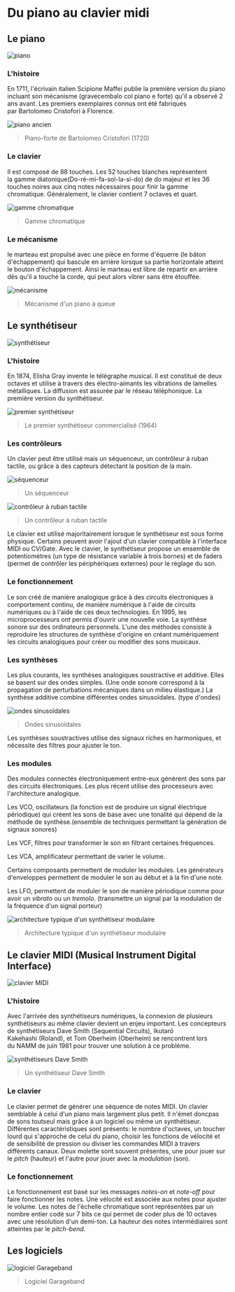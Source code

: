 # Du piano au clavier midi
## Le piano

![piano](medias/piano.jpeg)

### L'histoire
En 1711, l'écrivain italien Scipione Maffei publie la première version du piano incluant son mécanisme (gravecembalo col piano e forte) qu'il a observé 2 ans avant. Les premiers exemplaires connus ont été fabriqués par Bartolomeo Cristofori à Florence.

![piano ancien](medias/piano_histoire.jpeg)
> Piano-forte de Bartolomeo Cristofori (1720)

### Le clavier
Il est composé de 88 touches. Les 52 touches blanches représentent la gamme diatonique(Do-ré-mi-fa-sol-la-si-do) de do majeur et les 36 touches noires aux cinq notes nécessaires pour finir la gamme chromatique. Généralement, le clavier contient 7 octaves et quart. 

![gamme chromatique](medias/gamme_chromatique.png)
> Gamme chromatique

### Le mécanisme
le marteau est propulsé avec une pièce en forme d'équerre (le bâton d'échappement) qui bascule en arrière lorsque sa partie horizontale atteint le bouton d'échappement. Ainsi le marteau est libre de repartir en arrière dès qu'il a touché la corde, qui peut alors vibrer sans être étouffée.

![mécanisme](medias/mecanisme.png)
> Mécanisme d'un piano à queue

## Le synthétiseur

![synthétiseur](medias/synthe.jpeg)

### L'histoire
En 1874, Elisha Gray invente le télégraphe musical. Il est constitué de deux octaves et utilise à travers des électro-aimants les vibrations de lamelles métalliques. La diffusion est assurée par le réseau téléphonique. La première version du synthétiseur.

![premier synthétiseur](medias/synthetiseur_premier.jpeg)
> Le premier synthétiseur commercialisé (1964)

### Les contrôleurs
Un clavier peut être utilisé mais un séquenceur, un contrôleur à ruban tactile, ou grâce à des capteurs détectant la position de la main. 

![séquenceur](medias/sequenceur.jpeg)
> Un séquenceur

![contrôleur à ruban tactile](medias/controleur.png)
> Un contrôleur à ruban tactile

Le clavier est utilisé majoritairement lorsque le synthétiseur est sous forme physique. Certains peuvent avoir l'ajout d'un clavier compatible à l'interface MIDI ou CV/Gate. Avec le clavier, le synthétiseur propose un ensemble de potentiomètres (un type de résistance variable à trois bornes) et de faders (permet de contrôler les périphériques externes) pour le réglage du son.

### Le fonctionnement
Le son créé de manière analogique grâce à des circuits électroniques à comportement continu, de manière numérique à l'aide de circuits numériques ou à l'aide de ces deux technologies. En 1995, les microprocesseurs ont permis d'ouvrir une nouvelle voie. La synthèse sonore sur des ordinateurs personnels. L'une des méthodes consiste à reproduire les structures de synthèse d'origine en créant numériquement les circuits analogiques pour créer ou modifier des sons musicaux. 

### Les synthèses
Les plus courants, les synthèses analogiques soustractive et additive. Elles se basent sur des ondes simples. 
(Une onde sonore correspond à la propagation de perturbations mécaniques dans un milieu élastique.)
La synthèse additive combine différentes ondes sinusoïdales. (type d'ondes)

![ondes sinusoïdales](medias/onde_sinu.jpeg)
> Ondes sinusoïdales

Les synthèses soustractives utilise des signaux riches en harmoniques, et nécessite des filtres pour ajuster le ton.

### Les modules
Des modules connectés électroniquement entre-eux génèrent des sons par des circuits électroniques. Les plus récent utilise des processeurs avec l'architecture analogique. 

Les VCO, oscillateurs (la fonction est de produire un signal électrique périodique) qui créent les sons de base avec une tonalité qui dépend de la méthode de synthèse.(ensemble de techniques permettant la génération de signaux sonores)

Les VCF, filtres pour transformer le son en filtrant certaines fréquences.

Les VCA, amplificateur permettant de varier le volume.

Certains composants permettent de moduler les modules.
Les générateurs d'enveloppes permettent de moduler le son au début et à la fin d'une note.

Les LFO, permettent de moduler le son de manière périodique comme pour avoir un *vibrato* ou un *tremolo*.
(transmettre un signal par la modulation de la fréquence d'un signal porteur)

![architecture typique d'un synthétiseur modulaire](medias/architecture.png)
> Architecture typique d'un synthétiseur modulaire 

## Le clavier MIDI (Musical Instrument Digital Interface)

![clavier MIDI](medias/midi.jpg)

### L'histoire
Avec l'arrivée des synthétiseurs numériques, la connexion de plusieurs synthétiseurs au même clavier devient un enjeu important. Les concepteurs de synthétiseurs Dave Smith (Sequential Circuits), Ikutarō Kakehashi (Roland), et Tom Oberheim (Oberheim) se rencontrent lors du NAMM de juin 1981 pour trouver une solution à ce problème.

![synthétiseurs Dave Smith](medias/synthe_dave.jpeg)
> Un synthétiseur Dave Smith

### Le clavier
Le clavier permet de générer une séquence de notes MIDI. Un clavier semblable à celui d'un piano mais largement plus petit. Il n'émet doncpas de sons toutseul mais grâce à un logiciel ou même un synthétiseur. Différentes caractéristiques sont présents: le nombre d'octaves, un toucher lourd qui s'approche de celui du piano, choisir les fonctions de vélocité et de sensibilité de pression ou diviser les commandes MIDI à travers différents canaux. Deux molette sont souvent présentes, une pour jouer sur le *pitch* (hauteur) et l'autre pour jouer avec la *modulation* (son).

### Le fonctionnement
Le fonctionnement est basé sur les messages *notes-on* et *note-off* pour faire fonctionner les notes. Une vélocité est associée aux notes pour ajuster le volume. Les notes de l'échelle chromatique sont représentées par un nombre entier codé sur 7 bits ce qui permet de coder plus de 10 octaves avec une résolution d'un demi-ton. La hauteur des notes intermédiaires sont atteintes par le *pitch-bend*. 

## Les logiciels

![logiciel Garageband](medias/logiciel.png)
> Logiciel Garageband
